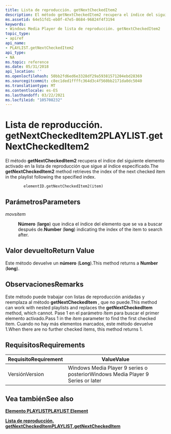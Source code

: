 ```yaml
---
title: Lista de reproducción. getNextCheckedItem2
description: El método getNextCheckedItem2 recupera el índice del siguiente elemento activado en la lista de reproducción que sigue al índice especificado.
ms.assetid: 64e51fd1-eb0f-47e5-8684-96824f4f3194
keywords:
- Windows Media Player de lista de reproducción. getNextCheckedItem2
topic_type:
- apiref
api_name:
- PLAYLIST.getNextCheckedItem2
api_type:
- NA
ms.topic: reference
ms.date: 05/31/2018
api_location: ''
ms.openlocfilehash: 50bb2fd6ed6e3328df29a59381571204ebd28369
ms.sourcegitcommit: c8ec1ded1ffffc364d3c4f560bb2171da0dc5040
ms.translationtype: MT
ms.contentlocale: es-ES
ms.lasthandoff: 03/22/2021
ms.locfileid: "105708232"
---
```

# <a name="playlistgetnextcheckeditem2"></a><span data-ttu-id="a76de-104">Lista de reproducción. getNextCheckedItem2</span><span class="sxs-lookup"><span data-stu-id="a76de-104">PLAYLIST.getNextCheckedItem2</span></span>

<span data-ttu-id="a76de-105">El método **getNextCheckedItem2** recupera el índice del siguiente elemento activado en la lista de reproducción que sigue al índice especificado.</span><span class="sxs-lookup"><span data-stu-id="a76de-105">The **getNextCheckedItem2** method retrieves the index of the next checked item in the playlist following the specified index.</span></span>

``` syntax
        elementID.getNextCheckedItem2(item)
```

## <a name="parameters"></a><span data-ttu-id="a76de-106">Parámetros</span><span class="sxs-lookup"><span data-stu-id="a76de-106">Parameters</span></span>

<dl> <dt>

<span data-ttu-id="a76de-107"><span id="item"></span><span id="ITEM"></span>*movs*</span><span class="sxs-lookup"><span data-stu-id="a76de-107"><span id="item"></span><span id="ITEM"></span>*item*</span></span>
</dt> <dd>

<span data-ttu-id="a76de-108">**Número** (**largo**) que indica el índice del elemento que se va a buscar después de.</span><span class="sxs-lookup"><span data-stu-id="a76de-108">**Number** (**long**) indicating the index of the item to search after.</span></span>

</dd> </dl>

## <a name="return-value"></a><span data-ttu-id="a76de-109">Valor devuelto</span><span class="sxs-lookup"><span data-stu-id="a76de-109">Return Value</span></span>

<span data-ttu-id="a76de-110">Este método devuelve un **número** (**Long**).</span><span class="sxs-lookup"><span data-stu-id="a76de-110">This method returns a **Number** (**long**).</span></span>

## <a name="remarks"></a><span data-ttu-id="a76de-111">Observaciones</span><span class="sxs-lookup"><span data-stu-id="a76de-111">Remarks</span></span>

<span data-ttu-id="a76de-112">Este método puede trabajar con listas de reproducción anidadas y reemplaza al método **getNextCheckedItem** , que no puede.</span><span class="sxs-lookup"><span data-stu-id="a76de-112">This method can work with nested playlists and replaces the **getNextCheckedItem** method, which cannot.</span></span> <span data-ttu-id="a76de-113">Pase 1 en el parámetro *Item* para buscar el primer elemento activado.</span><span class="sxs-lookup"><span data-stu-id="a76de-113">Pass  1 in the *item* parameter to find the first checked item.</span></span> <span data-ttu-id="a76de-114">Cuando no hay más elementos marcados, este método devuelve 1.</span><span class="sxs-lookup"><span data-stu-id="a76de-114">When there are no further checked items, this method returns  1.</span></span>

## <a name="requirements"></a><span data-ttu-id="a76de-115">Requisitos</span><span class="sxs-lookup"><span data-stu-id="a76de-115">Requirements</span></span>



| <span data-ttu-id="a76de-116">Requisito</span><span class="sxs-lookup"><span data-stu-id="a76de-116">Requirement</span></span> | <span data-ttu-id="a76de-117">Value</span><span class="sxs-lookup"><span data-stu-id="a76de-117">Value</span></span> |
|--------------------|---------------------------------------------------|
| <span data-ttu-id="a76de-118">Versión</span><span class="sxs-lookup"><span data-stu-id="a76de-118">Version</span></span><br/> | <span data-ttu-id="a76de-119">Windows Media Player 9 series o posterior</span><span class="sxs-lookup"><span data-stu-id="a76de-119">Windows Media Player 9 Series or later</span></span><br/> |



## <a name="see-also"></a><span data-ttu-id="a76de-120">Vea también</span><span class="sxs-lookup"><span data-stu-id="a76de-120">See also</span></span>

<dl> <dt>

[<span data-ttu-id="a76de-121">**Elemento PLAYLIST**</span><span class="sxs-lookup"><span data-stu-id="a76de-121">**PLAYLIST Element**</span></span>](playlist-element.md)
</dt> <dt>

[<span data-ttu-id="a76de-122">**Lista de reproducción. getNextCheckedItem**</span><span class="sxs-lookup"><span data-stu-id="a76de-122">**PLAYLIST.getNextCheckedItem**</span></span>](playlist-getnextcheckeditem.md)
</dt> </dl>

 

 





